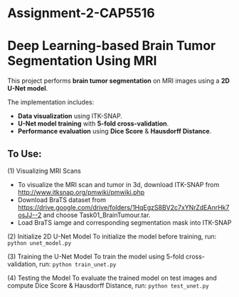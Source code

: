 # Assignment-2-CAP5516

# Deep Learning-based Brain Tumor Segmentation Using MRI

This project performs **brain tumor segmentation** on MRI images using a **2D U-Net model**. 

The implementation includes:
- **Data visualization** using ITK-SNAP.
- **U-Net model training** with **5-fold cross-validation**.
- **Performance evaluation** using **Dice Score** & **Hausdorff Distance**.


## To Use:
(1) Visualizing MRI Scans
- To visualize the MRI scan and tumor in 3d, download ITK-SNAP from http://www.itksnap.org/pmwiki/pmwiki.php
- Download BraTS dataset from https://drive.google.com/drive/folders/1HqEgzS8BV2c7xYNrZdEAnrHk7osJJ--2 and choose Task01_BrainTumour.tar.
- Load BraTS iamge and corresponding segmentation mask into ITK-SNAP

(2) Initialize 2D U-Net Model
To initialize the model before training, run:
`python unet_model.py`

(3) Training the U-Net Model
To train the model using 5-fold cross-validation, run:
`python train_unet.py`

(4) Testing the Model
To evaluate the trained model on test images and compute Dice Score & Hausdorff Distance, run:
`python test_unet.py`
